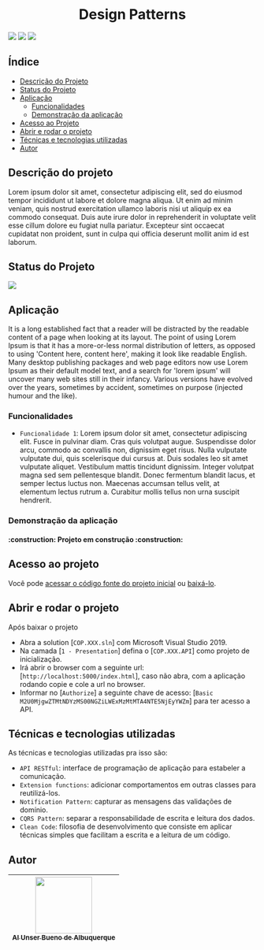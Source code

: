 <h1 align="center"> Design Patterns </h1>

<img src="https://img.shields.io/github/issues/Alunser/Autenticacao"/> <img src="https://img.shields.io/github/forks/Alunser/Autenticacao"/> <img src="https://img.shields.io/github/stars/Alunser/Autenticacao"/>

## Índice 
* [Descrição do Projeto](#descrição-do-projeto)
* [Status do Projeto](#status-do-projeto)
* [Aplicação](#aplicação)
  * [Funcionalidades](#funcionalidades)
  * [Demonstração da aplicação](#demonstração-da-aplicação)
* [Acesso ao Projeto](#acesso-ao-projeto)
* [Abrir e rodar o projeto](#abrir-e-rodar-o-projeto)
* [Técnicas e tecnologias utilizadas](#técnicas-e-tecnologias-utilizadas)
* [Autor](#autor)

## Descrição do projeto 
Lorem ipsum dolor sit amet, consectetur adipiscing elit, sed do eiusmod tempor incididunt ut labore et dolore magna aliqua. Ut enim ad minim veniam, quis nostrud exercitation ullamco laboris nisi ut aliquip ex ea commodo consequat. Duis aute irure dolor in reprehenderit in voluptate velit esse cillum dolore eu fugiat nulla pariatur. Excepteur sint occaecat cupidatat non proident, sunt in culpa qui officia deserunt mollit anim id est laborum.

## Status do Projeto
<img src="http://img.shields.io/static/v1?label=STATUS&message=EM%20DESENVOLVIMENTO&color=GREEN&style=for-the-badge"/>

## Aplicação
It is a long established fact that a reader will be distracted by the readable content of a page when looking at its layout. The point of using Lorem Ipsum is that it has a more-or-less normal distribution of letters, as opposed to using 'Content here, content here', making it look like readable English. Many desktop publishing packages and web page editors now use Lorem Ipsum as their default model text, and a search for 'lorem ipsum' will uncover many web sites still in their infancy. Various versions have evolved over the years, sometimes by accident, sometimes on purpose (injected humour and the like).

### Funcionalidades
- `Funcionalidade 1`: Lorem ipsum dolor sit amet, consectetur adipiscing elit. Fusce in pulvinar diam. Cras quis volutpat augue. Suspendisse dolor arcu, commodo ac convallis non, dignissim eget risus. Nulla vulputate vulputate dui, quis scelerisque dui cursus at. Duis sodales leo sit amet vulputate aliquet. Vestibulum mattis tincidunt dignissim. Integer volutpat magna sed sem pellentesque blandit. Donec fermentum blandit lacus, et semper lectus luctus non. Maecenas accumsan tellus velit, at elementum lectus rutrum a. Curabitur mollis tellus non urna suscipit hendrerit.

### Demonstração da aplicação
<h4 align="left"> 
    :construction:  Projeto em construção  :construction:
</h4>

## Acesso ao projeto

Você pode <a href="https://github.com/Alunser/PadraoCQRS">acessar o código fonte do projeto inicial</a> ou <a href="https://github.com/Alunser/PadraoCQRS/archive/refs/heads/main.zip">baixá-lo</a>.

## Abrir e rodar o projeto

Após baixar o projeto

- Abra a solution [`COP.XXX.sln`] com Microsoft Visual Studio 2019.
- Na camada [`1 - Presentation`] defina o [`COP.XXX.API`] como projeto de inicialização.
- Irá abrir o browser com a seguinte url: [`http://localhost:5000/index.html`], caso não abra, com a aplicação rodando copie e cole a url no browser.
- Informar no [`Authorize`] a seguinte chave de acesso: [`Basic M2U0MjgwZTMtNDYzMS00NGZiLWExMzMtMTA4NTE5NjEyYWZm`] para ter acesso a API.

## Técnicas e tecnologias utilizadas
As técnicas e tecnologias utilizadas pra isso são:

- `API RESTful`: interface de programação de aplicação para estabeler a comunicação. 
- `Extension functions`: adicionar comportamentos em outras classes para reutilizá-los.
- `Notification Pattern`: capturar as mensagens das validações de domínio.
- `CQRS Pattern`: separar a responsabilidade de escrita e leitura dos dados.
- `Clean Code`: filosofia de desenvolvimento que consiste em aplicar técnicas simples que facilitam a escrita e a leitura de um código.

## Autor

| [<img src="https://avatars.githubusercontent.com/u/10420762?v=4" width=115><br><sub>Al Unser Bueno de Albuquerque</sub>](https://github.com/alunser) | 
| :---: |
